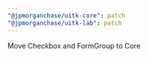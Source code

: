 ```yaml
---
"@jpmorganchase/uitk-core": patch
"@jpmorganchase/uitk-lab": patch
---
```


Move Checkbox and FormGroup to Core
